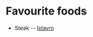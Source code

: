# Favourite foods

<!-- Type below this -->
<!-- And copy the format of the example -->
- Steak -- [Istavro](https://github.com/Istavro)
